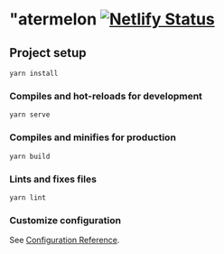 # "atermelon [![Netlify Status](https://api.netlify.com/api/v1/badges/8b336cd9-5475-4592-9cdf-1c273c7fdd10/deploy-status)](https://app.netlify.com/sites/fervent-colden-f4d6d9/deploys)

## Project setup
```
yarn install
```

### Compiles and hot-reloads for development
```
yarn serve
```

### Compiles and minifies for production
```
yarn build
```

### Lints and fixes files
```
yarn lint
```

### Customize configuration
See [Configuration Reference](https://cli.vuejs.org/config/).
